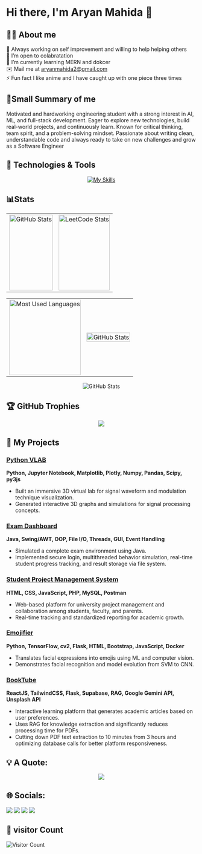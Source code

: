 # Hi there, I'm Aryan Mahida 👋
## 👨‍💻 About me 

🔭 Always working on self improvement and willing to help helping others<br>
🤝 I’m open to colabratation<br>
🌱 I’m currently learning MERN and dokcer<br>✉️ Mail me at aryanmahida2@gmail.com<br>
⚡ Fun fact I like anime and I have caught up with one piece three times   

## 🌟Small Summary of me 
<p>Motivated and hardworking engineering student with a strong interest in AI, ML, and full-stack development. Eager to explore new technologies, build real-world projects, and continuously learn. Known for critical thinking, team spirit, and a problem-solving mindset. Passionate about writing clean, understandable code and always ready to take on new challenges and grow as a Software Engineer
</p>

## 🔧 Technologies & Tools
<div align="center">
  
[![My Skills](https://skillicons.dev/icons?i=c,cpp,java,py,php,js,html,css,bootstrap,git,github,jquery,mysql,postman,mongodb,express,react,nodejs,tailwind,ts,flask,supabase,docker,vercel,bash,neovim&perline=13)](https://skillicons.dev)
</div> 
<!-- Add more badges for your other skills -->

## 📊Stats

<table align="center" style="width:100%;">
  <tr width="100%"> 
    <td>
      <img height="200px" width="100%" alt="GitHub Stats" src="https://github-readme-stats.vercel.app/api?username=aryan083&theme=tokyonight&hide_border=false&include_all_commits=true&count_private=true&card_width=70%" />
    </td>
    <td>
        <img height="200px" width="100%"  src="https://leetcard.jacoblin.cool/aryan_mahida?theme=dark,wtf&font=IBM%20Plex%20Mono&ext=activity" alt="LeetCode Stats" />
    </td>
      

  </tr>
  </table>
  <table align="center" style="width:100%;">
  <tr>
    <td>
      <img height="200px" width="100%" alt="Most Used Languages" src="https://github-readme-streak-stats.herokuapp.com/?user=aryan083&theme=tokyonight&hide_border=true&card_width=100%" />
    </td>
    <td>
     <img height="100%" width="100%"  src="https://github-readme-stats.vercel.app/api/top-langs/?username=aryan083&theme=tokyonight&hide_border=false&include_all_commits=true&hide=css,scss&count_private=true&layout=donut&card_width=100%" alt="GitHub Stats" />
    </td>
  </tr>
    

</table>
<div align="center"> 
  <img src="https://github-contributor-stats.vercel.app/api?username=aryan083&limit=5&theme=tokyonight&combine_all_yearly_contributions=true" alt="GitHub Stats" />
</div>


## 🏆 GitHub Trophies
<div align="center" width="100%" hight="100%">
  
![](https://github-profile-trophy.vercel.app/?username=aryan083&theme=tokyonight&no-frame=false&no-bg=false&margin-w=20&margin-h=20&row=3&column=3)
</div>

## 🚀 My Projects

### [Python VLAB](https://github.com/aryan083/P-ython-project)  
**Python, Jupyter Notebook, Matplotlib, Plotly, Numpy, Pandas, Scipy, py3js**  
- Built an immersive 3D virtual lab for signal waveform and modulation technique visualization.  
- Generated interactive 3D graphs and simulations for signal processing concepts.

### [Exam Dashboard](https://github.com/aryan083/for_JAVA_END_SEM-2_PROJECT)  
**Java, Swing/AWT, OOP, File I/O, Threads, GUI, Event Handling**  
- Simulated a complete exam environment using Java.  
- Implemented secure login, multithreaded behavior simulation, real-time student progress tracking, and result storage via file system.

### [Student Project Management System](https://github.com/aryan083/IWT_PROJECT)  
**HTML, CSS, JavaScript, PHP, MySQL, Postman**  
- Web-based platform for university project management and collaboration among students, faculty, and parents.  
- Real-time tracking and standardized reporting for academic growth.

### [Emojifier](https://huggingface.co/spaces/aryan083/Emojifier)  
**Python, TensorFlow, cv2, Flask, HTML, Bootstrap, JavaScript, Docker**  
- Translates facial expressions into emojis using ML and computer vision.  
- Demonstrates facial recognition and model evolution from SVM to CNN.

### [BookTube](https://booktube-opal.vercel.app/)  
**ReactJS, TailwindCSS, Flask, Supabase, RAG, Google Gemini API, Unsplash API**  
- Interactive learning platform that generates academic articles based on user preferences.  
- Uses RAG for knowledge extraction and significantly reduces processing time for PDFs.
- Cutting down PDF text extraction to 10 minutes from 3 hours and optimizing database calls for better platform
responsiveness.



## 💡 A Quote:
<div align="center"> 

![](https://quotes-github-readme.vercel.app/api?type=horizontal&theme=radical)
</div>
<!-- <details>
  <summary>⚡ More about me</summary>
  <p>
    Hello Again! I'm Aryan Mahida currently a student at Marwadi University. A enthusiastic learner Pursuing my <b> bachelor in Infomation and Communication Technology</b>.
    Currently I'm in my fourth year. I'm all about learning new technolgies and growing as a good engineer.
  </p>
</details>
 -->


## 🌐 Socials:
<a href="https://www.linkedin.com/in/aryan-mahida-982749251">
  <img src="https://img.shields.io/badge/LinkedIn-0077B5?style=for-the-badge&logo=linkedin&logoColor=white" /></a>
<a href="https://instagram.com/ary.an_mahida">
  <img src="https://img.shields.io/badge/Instagram-E4405F?style=for-the-badge&logo=instagram&logoColor=white" /></a>
<a href="https://www.youtube.com/channel/UCcGg7DNb-1PXQaXUsyxuc-Q" >
  <img src="https://img.shields.io/badge/YouTube-FF0000?style=for-the-badge&logo=youtube&logoColor=white" /></a>
<a href="https://www.github.com/aryan083" >
  <img src="https://img.shields.io/github/followers/aryan083?logo=github&style=for-the-badge&color=0891b2&labelColor=1c1917" /></a>




## 🔔 visitor Count
![Visitor Count](https://profile-counter.glitch.me/aryan083/count.svg)


